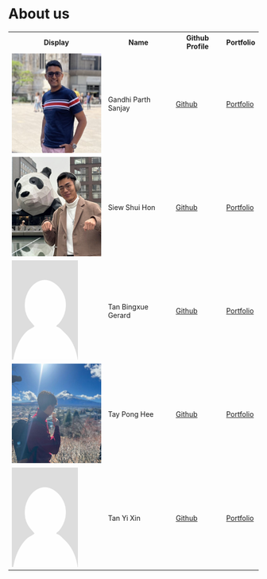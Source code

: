 # About us
<table>
  <tr>
    <th>Display</th>
    <th>Name</th>
    <th>Github Profile</th>
    <th>Portfolio</th>
  </tr>
  <tr>
    <td><img src="./team/Parth Image.JPG" height="200"/> </td>
    <td>Gandhi Parth Sanjay</td>
    <td><a href="https://github.com/ParthGandhiNUS">Github</a></td>
    <td><a href="https://ay2324s2-cs2113-t13-3.github.io/tp/team/parthgandhinus.html">Portfolio</a></td>
  </tr>
  <tr>
    <td><img src="./team/blackmirag3.jpg" height="200"/> </td>
    <td>Siew Shui Hon</td>
    <td><a href="https://github.com/blackmirag3">Github</a></td>
    <td><a href="https://ay2324s2-cs2113-t13-3.github.io/tp/team/blackmirag3.html">Portfolio</a></td>
  </tr>
  <tr>
    <td><img src="./team/Portrait_placeholder.png" height="200"/> </td>
    <td>Tan Bingxue Gerard</td>
    <td><a href="https://github.com/alalal47">Github</a></td>
    <td><a href="https://ay2324s2-cs2113-t13-3.github.io/tp/team/alalal47.html">Portfolio</a></td>
  </tr>
  <tr>
    <td><img src="./team//tayponghee.png" height="200"/> </td>
    <td>Tay Pong Hee</td>
    <td><a href="https://github.com/tayponghee">Github</a></td>
    <td><a href="https://ay2324s2-cs2113-t13-3.github.io/tp/team/tayponghee.html">Portfolio</a></td>
  </tr>
  <tr>
    <td><img src="./team//Portrait_placeholder.png" height="200"/> </td>
    <td>Tan Yi Xin</td>
    <td><a href="https://github.com/Cryolian">Github</a></td>
    <td><a href="https://ay2324s2-cs2113-t13-3.github.io/tp/team/cryolian.html">Portfolio</a></td>
  </tr>
</table>



<!-- # About us
| Display | Name | Github Profile | Portfolio 
|--------|:----:|:--------------:|:---------:|
|<img src="./team/Parth Image.JPG" height="200"/> | Gandhi Parth Sanjay | [Github](https://github.com/ParthGandhiNUS) | [Portfolio](https://ay2324s2-cs2113-t13-3.github.io/tp/team/parthgandhinus.html)|
|<img src="./team/blackmirag3.jpg" height="200"/> |  Siew Shui Hon  | [Github](https://github.com/blackmirag3)  | [Portfolio](https://ay2324s2-cs2113-t13-3.github.io/tp/team/blackmirag3.html)|
|<img src="./team/Portrait_placeholder.png" height="200"/> | Tan Bingxue Gerard  | [Github](https://github.com/#5alalal47)  |  [Portfolio](https://ay2324s2-cs2113-t13-3.github.io/tp/team/alalal47.html)|
|<img src="./team/tayponghee.png" height="200"/> | Tay Pong Hee  | [Github](https://github.com/tayponghee) | [Portfolio](https://ay2324s2-cs2113-t13-3.github.io/tp/team/tayponghee.html)|
|<img src="./team/Portrait_placeholder.png" height="200"/> |  Tan Yi Xin  | [Github](https://github.com/Cryolian) | [Portfolio](https://ay2324s2-cs2113-t13-3.github.io/tp/team/cryolian.html)| -->